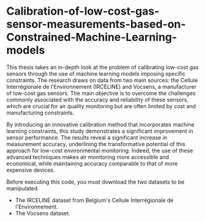 # Calibration-of-low-cost-gas-sensor-measurements-based-on-Constrained-Machine-Learning-models
This thesis takes an in-depth look at the problem of calibrating low-cost gas sensors through the use of machine learning models imposing specific constraints. The research draws on data from two main sources: the Cellule Interrégionale de l'Environnement (IRCELINE) and Vocsens, a manufacturer of low-cost gas sensors. The main objective is to overcome the challenges commonly associated with the accuracy and reliability of these sensors, which are crucial for air quality monitoring but are often limited by cost and manufacturing constraints.

By introducing an innovative calibration method that incorporates machine learning constraints, this study demonstrates a significant improvement in sensor performance. The results reveal a significant increase in measurement accuracy, underlining the transformative potential of this approach for low-cost environmental monitoring. Indeed, the use of these advanced techniques makes air monitoring more accessible and economical, while maintaining accuracy comparable to that of more expensive devices.

Before executing this code, you must download the two datasets to be manipulated.
- The IRCELINE dataset from Belgium's Cellule Interrégionale de l'Environnement.
- The Vocsens dataset.
